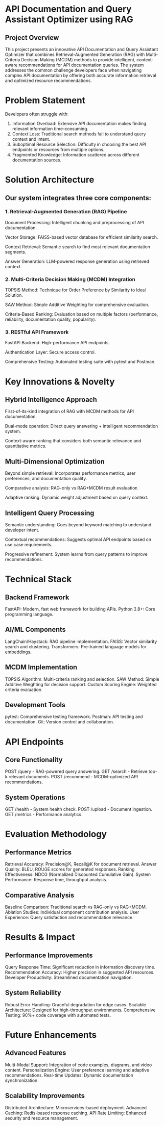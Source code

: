 # API Documentation and Query Assistant Optimizer using RAG
## Project Overview
This project presents an innovative API Documentation and Query Assistant Optimizer that combines Retrieval-Augmented Generation (RAG) with Multi-Criteria Decision Making (MCDM) methods to provide intelligent, context-aware recommendations for API documentation queries. The system addresses the common challenge developers face when navigating complex API documentation by offering both accurate information retrieval and optimized resource recommendations.

# Problem Statement
Developers often struggle with:

1. Information Overload: Extensive API documentation makes finding relevant information time-consuming.
2. Context Loss: Traditional search methods fail to understand query context and intent.
3. Suboptimal Resource Selection: Difficulty in choosing the best API endpoints or resources from multiple options.
4. Fragmented Knowledge: Information scattered across different documentation sources.

# Solution Architecture
## Our system integrates three core components:

### 1. Retrieval-Augmented Generation (RAG) Pipeline
Document Processing: Intelligent chunking and preprocessing of API documentation.

Vector Storage: FAISS-based vector database for efficient similarity search.

Context Retrieval: Semantic search to find most relevant documentation segments.

Answer Generation: LLM-powered response generation using retrieved context.

### 2. Multi-Criteria Decision Making (MCDM) Integration
TOPSIS Method: Technique for Order Preference by Similarity to Ideal Solution.

SAW Method: Simple Additive Weighting for comprehensive evaluation.

Criteria-Based Ranking: Evaluation based on multiple factors (performance, reliability, documentation quality, popularity).

### 3. RESTful API Framework
FastAPI Backend: High-performance API endpoints.

Authentication Layer: Secure access control.

Comprehensive Testing: Automated testing suite with pytest and Postman.

# Key Innovations & Novelty
## Hybrid Intelligence Approach
First-of-its-kind integration of RAG with MCDM methods for API documentation.

Dual-mode operation: Direct query answering + intelligent recommendation system.

Context-aware ranking that considers both semantic relevance and quantitative metrics.

## Multi-Dimensional Optimization
Beyond simple retrieval: Incorporates performance metrics, user preferences, and documentation quality.

Comparative analysis: RAG-only vs RAG+MCDM result evaluation.

Adaptive ranking: Dynamic weight adjustment based on query context.

## Intelligent Query Processing
Semantic understanding: Goes beyond keyword matching to understand developer intent.

Contextual recommendations: Suggests optimal API endpoints based on use case requirements.

Progressive refinement: System learns from query patterns to improve recommendations.

# Technical Stack
## Backend Framework
FastAPI: Modern, fast web framework for building APIs.
Python 3.8+: Core programming language.

## AI/ML Components
LangChain/Haystack: RAG pipeline implementation.
FAISS: Vector similarity search and clustering.
Transformers: Pre-trained language models for embeddings.

## MCDM Implementation
TOPSIS Algorithm: Multi-criteria ranking and selection.
SAW Method: Simple Additive Weighting for decision support.
Custom Scoring Engine: Weighted criteria evaluation.

## Development Tools
pytest: Comprehensive testing framework.
Postman: API testing and documentation.
Git: Version control and collaboration.

# API Endpoints
## Core Functionality
POST /query - RAG-powered query answering.
GET /search - Retrieve top-k relevant documents.
POST /recommend - MCDM-optimized API recommendations.

## System Operations
GET /health - System health check.
POST /upload - Document ingestion.
GET /metrics - Performance analytics.

# Evaluation Methodology
## Performance Metrics

Retrieval Accuracy: Precision@K, Recall@K for document retrieval.
Answer Quality: BLEU, ROUGE scores for generated responses.
Ranking Effectiveness: NDCG (Normalized Discounted Cumulative Gain).
System Performance: Response time, throughput analysis.

## Comparative Analysis
Baseline Comparison: Traditional search vs RAG-only vs RAG+MCDM.
Ablation Studies: Individual component contribution analysis.
User Experience: Query satisfaction and recommendation relevance.

# Results & Impact
## Performance Improvements
Query Response Time: Significant reduction in information discovery time.
Recommendation Accuracy: Higher precision in suggested API resources.
Developer Productivity: Streamlined documentation navigation.

## System Reliability
Robust Error Handling: Graceful degradation for edge cases.
Scalable Architecture: Designed for high-throughput environments.
Comprehensive Testing: 90%+ code coverage with automated tests.

# Future Enhancements
## Advanced Features
Multi-Modal Support: Integration of code examples, diagrams, and video content.
Personalization Engine: User preference learning and adaptive recommendations.
Real-time Updates: Dynamic documentation synchronization.

## Scalability Improvements
Distributed Architecture: Microservices-based deployment.
Advanced Caching: Redis-based response caching.
API Rate Limiting: Enhanced security and resource management.
